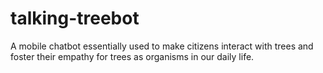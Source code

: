 # talking-treebot
A mobile chatbot essentially used to make citizens interact with trees and foster their empathy for trees as organisms in our daily life.
